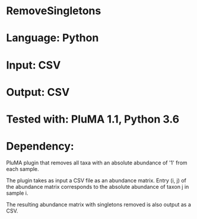 # RemoveSingletons
# Language: Python
# Input: CSV 
# Output: CSV
# Tested with: PluMA 1.1, Python 3.6
# Dependency:

PluMA plugin that removes all taxa with an absolute abundance of '1' from each sample.

The plugin takes as input a CSV file as an abundance matrix.
Entry (i, j) of the abundance matrix corresponds to the absolute abundance of taxon j in sample i.

The resulting abundance matrix with singletons removed is also output as a CSV.

